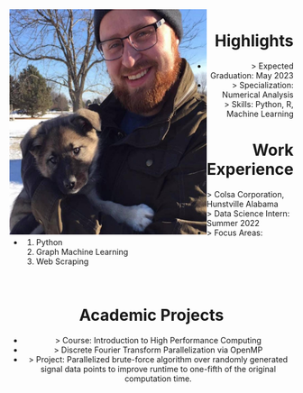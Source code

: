 <img align="left" width="350" height="400" src= "/assets/img/Eowyn.jpg">
<h1 style="text-align: right;">Highlights</h1>
<ul style = "text-align: right;">

<li>> Expected Graduation: May 2023</li>

<li>> Specialization: Numerical Analysis</li>

<li>> Skills: Python, R, Machine Learning</li>

</ul>    


<h1 style="text-align: right;">Work Experience</h1>
<ul style = "text-align: auto">

<li>> Colsa Corporation, Hunstville Alabama</li>

<li>> Data Science Intern: Summer 2022</li>
<li>> Focus Areas:</li>

<li> 
    <ol>
    <li>Python</li>
    <li>Graph Machine Learning</li>
    <li>Web Scraping</li>
    </ol>
</li>

</ul>

&nbsp;
&nbsp;
&nbsp;
&nbsp;
&nbsp;
&nbsp;


<h1 style="text-align: center;">Academic Projects</h1>

<ul style = "text-align: Center;">

<li>> Course: Introduction to High Performance Computing</li>

<li>> Discrete Fourier Transform Parallelization via OpenMP</li>

<li>> Project: Parallelized brute-force algorithm over randomly generated signal data points to improve runtime to one-fifth of the original computation time. </li>

</ul>

